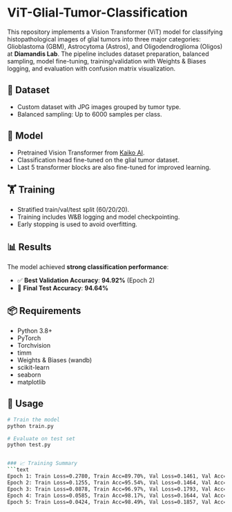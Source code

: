 # ViT-Glial-Tumor-Classification

This repository implements a Vision Transformer (ViT) model for classifying histopathological images of glial tumors into three major categories: Glioblastoma (GBM), Astrocytoma (Astros), and Oligodendroglioma (Oligos) at **Diamandis Lab**. The pipeline includes dataset preparation, balanced sampling, model fine-tuning, training/validation with Weights & Biases logging, and evaluation with confusion matrix visualization.

## 🧠 Dataset
- Custom dataset with JPG images grouped by tumor type.
- Balanced sampling: Up to 6000 samples per class.

## 🧠 Model
- Pretrained Vision Transformer from [Kaiko AI](https://huggingface.co/1aurent/vit_base_patch16_224.kaiko_ai_towards_large_pathology_fms).
- Classification head fine-tuned on the glial tumor dataset.
- Last 5 transformer blocks are also fine-tuned for improved learning.
  
## 🏋️ Training

- Stratified train/val/test split (60/20/20).
- Training includes W&B logging and model checkpointing.
- Early stopping is used to avoid overfitting.


## 📊 Results

The model achieved **strong classification performance**:

- ✅ **Best Validation Accuracy**: **94.92%** (Epoch 2)  
- 🧪 **Final Test Accuracy**: **94.64%**


## 📦 Requirements
- Python 3.8+
- PyTorch
- Torchvision
- timm
- Weights & Biases (wandb)
- scikit-learn
- seaborn
- matplotlib

## 🚀 Usage
```bash
# Train the model
python train.py

# Evaluate on test set
python test.py


### 📈 Training Summary
```text
Epoch 1: Train Loss=0.2780, Train Acc=89.70%, Val Loss=0.1461, Val Acc=94.75%
Epoch 2: Train Loss=0.1255, Train Acc=95.54%, Val Loss=0.1464, Val Acc=94.92%
Epoch 3: Train Loss=0.0878, Train Acc=96.97%, Val Loss=0.1793, Val Acc=93.94%
Epoch 4: Train Loss=0.0585, Train Acc=98.17%, Val Loss=0.1644, Val Acc=94.33%
Epoch 5: Train Loss=0.0424, Train Acc=98.49%, Val Loss=0.1857, Val Acc=94.83%
